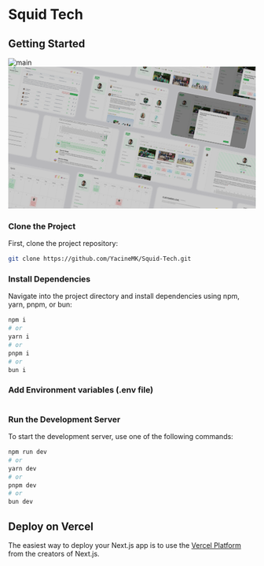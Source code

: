 # Squid Tech

## Getting Started

![main](/docs/image.png)
![main](/docs/main.png)

### Clone the Project

First, clone the project repository:

```bash
git clone https://github.com/YacineMK/Squid-Tech.git
```

### Install Dependencies

Navigate into the project directory and install dependencies using npm, yarn, pnpm, or bun:

```bash
npm i
# or
yarn i
# or
pnpm i
# or
bun i
```

### Add Environment variables (.env file)

```bash

```

### Run the Development Server

To start the development server, use one of the following commands:

```bash
npm run dev
# or
yarn dev
# or
pnpm dev
# or
bun dev
```



## Deploy on Vercel

The easiest way to deploy your Next.js app is to use the [Vercel Platform](https://vercel.com/new?utm_medium=default-template&filter=next.js&utm_source=create-next-app&utm_campaign=create-next-app-readme) from the creators of Next.js.

